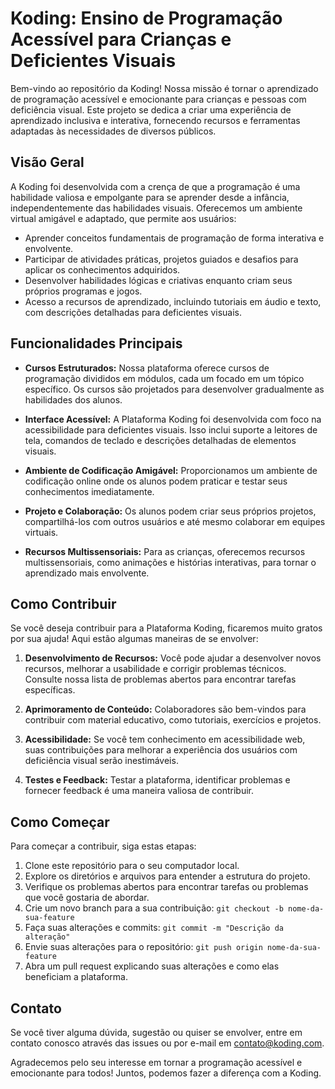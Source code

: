 # Koding: Ensino de Programação Acessível para Crianças e Deficientes Visuais

Bem-vindo ao repositório da Koding! Nossa missão é tornar o aprendizado de programação acessível e emocionante para crianças e pessoas com deficiência visual. Este projeto se dedica a criar uma experiência de aprendizado inclusiva e interativa, fornecendo recursos e ferramentas adaptadas às necessidades de diversos públicos.

## Visão Geral

A Koding foi desenvolvida com a crença de que a programação é uma habilidade valiosa e empolgante para se aprender desde a infância, independentemente das habilidades visuais. Oferecemos um ambiente virtual amigável e adaptado, que permite aos usuários:

- Aprender conceitos fundamentais de programação de forma interativa e envolvente.
- Participar de atividades práticas, projetos guiados e desafios para aplicar os conhecimentos adquiridos.
- Desenvolver habilidades lógicas e criativas enquanto criam seus próprios programas e jogos.
- Acesso a recursos de aprendizado, incluindo tutoriais em áudio e texto, com descrições detalhadas para deficientes visuais.

## Funcionalidades Principais

- **Cursos Estruturados:** Nossa plataforma oferece cursos de programação divididos em módulos, cada um focado em um tópico específico. Os cursos são projetados para desenvolver gradualmente as habilidades dos alunos.

- **Interface Acessível:** A Plataforma Koding foi desenvolvida com foco na acessibilidade para deficientes visuais. Isso inclui suporte a leitores de tela, comandos de teclado e descrições detalhadas de elementos visuais.

- **Ambiente de Codificação Amigável:** Proporcionamos um ambiente de codificação online onde os alunos podem praticar e testar seus conhecimentos imediatamente.

- **Projeto e Colaboração:** Os alunos podem criar seus próprios projetos, compartilhá-los com outros usuários e até mesmo colaborar em equipes virtuais.

- **Recursos Multissensoriais:** Para as crianças, oferecemos recursos multissensoriais, como animações e histórias interativas, para tornar o aprendizado mais envolvente.

## Como Contribuir

Se você deseja contribuir para a Plataforma Koding, ficaremos muito gratos por sua ajuda! Aqui estão algumas maneiras de se envolver:

1. **Desenvolvimento de Recursos:** Você pode ajudar a desenvolver novos recursos, melhorar a usabilidade e corrigir problemas técnicos. Consulte nossa lista de problemas abertos para encontrar tarefas específicas.

2. **Aprimoramento de Conteúdo:** Colaboradores são bem-vindos para contribuir com material educativo, como tutoriais, exercícios e projetos.

3. **Acessibilidade:** Se você tem conhecimento em acessibilidade web, suas contribuições para melhorar a experiência dos usuários com deficiência visual serão inestimáveis.

4. **Testes e Feedback:** Testar a plataforma, identificar problemas e fornecer feedback é uma maneira valiosa de contribuir.

## Como Começar

Para começar a contribuir, siga estas etapas:

1. Clone este repositório para o seu computador local.
2. Explore os diretórios e arquivos para entender a estrutura do projeto.
3. Verifique os problemas abertos para encontrar tarefas ou problemas que você gostaria de abordar.
4. Crie um novo branch para a sua contribuição: `git checkout -b nome-da-sua-feature`
5. Faça suas alterações e commits: `git commit -m "Descrição da alteração"`
6. Envie suas alterações para o repositório: `git push origin nome-da-sua-feature`
7. Abra um pull request explicando suas alterações e como elas beneficiam a plataforma.

## Contato

Se você tiver alguma dúvida, sugestão ou quiser se envolver, entre em contato conosco através das issues ou por e-mail em contato@koding.com.

Agradecemos pelo seu interesse em tornar a programação acessível e emocionante para todos! Juntos, podemos fazer a diferença com a Koding.
